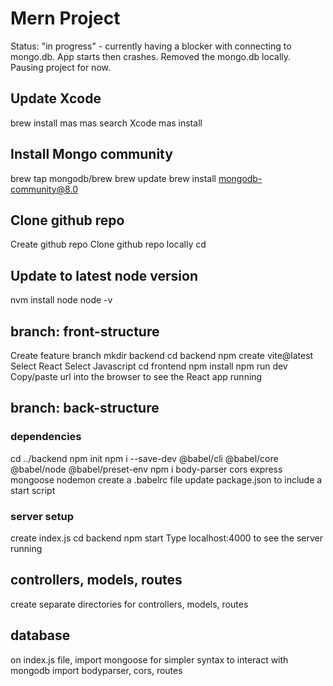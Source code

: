 # Mern Project
Status: "in progress" - currently having a blocker with connecting to mongo.db. App starts then crashes. Removed the mongo.db locally. Pausing project for now.

## Update Xcode
brew install mas
mas search Xcode
mas install <id for Xcode>  

## Install Mongo community
brew tap mongodb/brew
brew update
brew install mongodb-community@8.0

## Clone github repo
Create github repo
Clone github repo locally
cd <github repo>  

## Update to latest node version
nvm install node
node -v  

## branch: front-structure
Create feature branch
mkdir backend
cd backend
npm create vite@latest
Select React
Select Javascript
cd frontend
npm install
npm run dev
Copy/paste url into the browser to see the React app running

## branch: back-structure
### dependencies
cd ../backend
npm init
npm i --save-dev @babel/cli @babel/core @babel/node @babel/preset-env
npm i body-parser cors express mongoose nodemon
create a .babelrc file
update package.json to include a start script

### server setup
create index.js
cd backend
npm start
Type localhost:4000 to see the server running
## controllers, models, routes
create separate directories for controllers, models, routes
## database
on index.js file, import mongoose for simpler syntax to interact with mongodb
import bodyparser, cors, routes